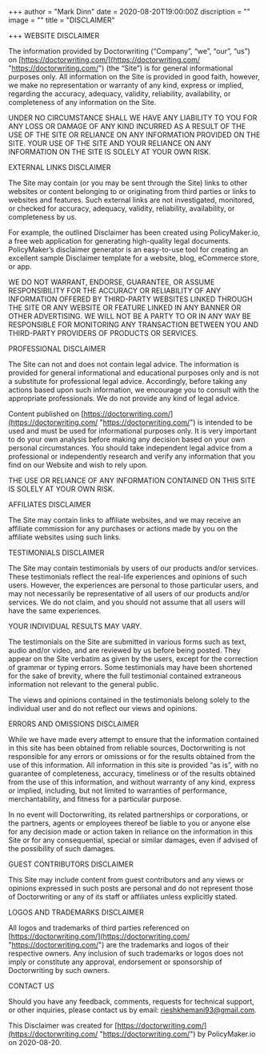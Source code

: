 +++
author = "Mark Dinn"
date = 2020-08-20T19:00:00Z
discription = ""
image = ""
title = "DISCLAIMER"

+++
WEBSITE DISCLAIMER

The information provided by Doctorwriting (“Company”, “we”, “our”, “us”) on [https://doctorwriting.com/](https://doctorwriting.com/ "https://doctorwriting.com/") (the “Site”) is for general informational purposes only. All information on the Site is provided in good faith, however, we make no representation or warranty of any kind, express or implied, regarding the accuracy, adequacy, validity, reliability, availability, or completeness of any information on the Site.

UNDER NO CIRCUMSTANCE SHALL WE HAVE ANY LIABILITY TO YOU FOR ANY LOSS OR DAMAGE OF ANY KIND INCURRED AS A RESULT OF THE USE OF THE SITE OR RELIANCE ON ANY INFORMATION PROVIDED ON THE SITE. YOUR USE OF THE SITE AND YOUR RELIANCE ON ANY INFORMATION ON THE SITE IS SOLELY AT YOUR OWN RISK.

EXTERNAL LINKS DISCLAIMER

The Site may contain (or you may be sent through the Site) links to other websites or content belonging to or originating from third parties or links to websites and features. Such external links are not investigated, monitored, or checked for accuracy, adequacy, validity, reliability, availability, or completeness by us.

For example, the outlined Disclaimer has been created using PolicyMaker.io, a free web application for generating high-quality legal documents. PolicyMaker’s disclaimer generator is an easy-to-use tool for creating an excellent sample Disclaimer template for a website, blog, eCommerce store, or app.

WE DO NOT WARRANT, ENDORSE, GUARANTEE, OR ASSUME RESPONSIBILITY FOR THE ACCURACY OR RELIABILITY OF ANY INFORMATION OFFERED BY THIRD-PARTY WEBSITES LINKED THROUGH THE SITE OR ANY WEBSITE OR FEATURE LINKED IN ANY BANNER OR OTHER ADVERTISING. WE WILL NOT BE A PARTY TO OR IN ANY WAY BE RESPONSIBLE FOR MONITORING ANY TRANSACTION BETWEEN YOU AND THIRD-PARTY PROVIDERS OF PRODUCTS OR SERVICES.

PROFESSIONAL DISCLAIMER

The Site can not and does not contain legal advice. The information is provided for general informational and educational purposes only and is not a substitute for professional legal advice. Accordingly, before taking any actions based upon such information, we encourage you to consult with the appropriate professionals. We do not provide any kind of legal advice.

Content published on [https://doctorwriting.com/](https://doctorwriting.com/ "https://doctorwriting.com/") is intended to be used and must be used for informational purposes only. It is very important to do your own analysis before making any decision based on your own personal circumstances. You should take independent legal advice from a professional or independently research and verify any information that you find on our Website and wish to rely upon.

THE USE OR RELIANCE OF ANY INFORMATION CONTAINED ON THIS SITE IS SOLELY AT YOUR OWN RISK.

AFFILIATES DISCLAIMER

The Site may contain links to affiliate websites, and we may receive an affiliate commission for any purchases or actions made by you on the affiliate websites using such links.

TESTIMONIALS DISCLAIMER

The Site may contain testimonials by users of our products and/or services. These testimonials reflect the real-life experiences and opinions of such users. However, the experiences are personal to those particular users, and may not necessarily be representative of all users of our products and/or services. We do not claim, and you should not assume that all users will have the same experiences.

YOUR INDIVIDUAL RESULTS MAY VARY.

The testimonials on the Site are submitted in various forms such as text, audio and/or video, and are reviewed by us before being posted. They appear on the Site verbatim as given by the users, except for the correction of grammar or typing errors. Some testimonials may have been shortened for the sake of brevity, where the full testimonial contained extraneous information not relevant to the general public.

The views and opinions contained in the testimonials belong solely to the individual user and do not reflect our views and opinions.

ERRORS AND OMISSIONS DISCLAIMER

While we have made every attempt to ensure that the information contained in this site has been obtained from reliable sources, Doctorwriting is not responsible for any errors or omissions or for the results obtained from the use of this information. All information in this site is provided “as is”, with no guarantee of completeness, accuracy, timeliness or of the results obtained from the use of this information, and without warranty of any kind, express or implied, including, but not limited to warranties of performance, merchantability, and fitness for a particular purpose.

In no event will Doctorwriting, its related partnerships or corporations, or the partners, agents or employees thereof be liable to you or anyone else for any decision made or action taken in reliance on the information in this Site or for any consequential, special or similar damages, even if advised of the possibility of such damages.

GUEST CONTRIBUTORS DISCLAIMER

This Site may include content from guest contributors and any views or opinions expressed in such posts are personal and do not represent those of Doctorwriting or any of its staff or affiliates unless explicitly stated.

LOGOS AND TRADEMARKS DISCLAIMER

All logos and trademarks of third parties referenced on [https://doctorwriting.com/](https://doctorwriting.com/ "https://doctorwriting.com/") are the trademarks and logos of their respective owners. Any inclusion of such trademarks or logos does not imply or constitute any approval, endorsement or sponsorship of Doctorwriting by such owners.

CONTACT US

Should you have any feedback, comments, requests for technical support, or other inquiries, please contact us by email: rieshkhemani93@gmail.com.

This Disclaimer was created for [https://doctorwriting.com/](https://doctorwriting.com/ "https://doctorwriting.com/") by PolicyMaker.io on 2020-08-20.